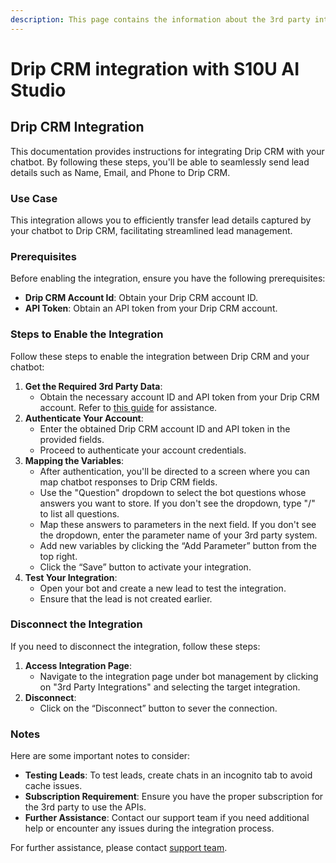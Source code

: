 ```yaml
---
description: This page contains the information about the 3rd party integrations.
---
```


# Drip CRM integration with S10U AI Studio

## Drip CRM Integration

This documentation provides instructions for integrating Drip CRM with your chatbot. By following these steps, you'll be able to seamlessly send lead details such as Name, Email, and Phone to Drip CRM.

### Use Case

This integration allows you to efficiently transfer lead details captured by your chatbot to Drip CRM, facilitating streamlined lead management.

### Prerequisites

Before enabling the integration, ensure you have the following prerequisites:

* **Drip CRM Account Id**: Obtain your Drip CRM account ID.
* **API Token**: Obtain an API token from your Drip CRM account.

### Steps to Enable the Integration

Follow these steps to enable the integration between Drip CRM and your chatbot:

1. **Get the Required 3rd Party Data**:
   * Obtain the necessary account ID and API token from your Drip CRM account. Refer to [this guide](https://help.drip.com/hc/en-us/articles/4424702665357-Pipedrive) for assistance.
2. **Authenticate Your Account**:
   * Enter the obtained Drip CRM account ID and API token in the provided fields.
   * Proceed to authenticate your account credentials.
3. **Mapping the Variables**:
   * After authentication, you'll be directed to a screen where you can map chatbot responses to Drip CRM fields.
   * Use the "Question" dropdown to select the bot questions whose answers you want to store. If you don't see the dropdown, type "/" to list all questions.
   * Map these answers to parameters in the next field. If you don't see the dropdown, enter the parameter name of your 3rd party system.
   * Add new variables by clicking the “Add Parameter” button from the top right.
   * Click the “Save” button to activate your integration.
4. **Test Your Integration**:
   * Open your bot and create a new lead to test the integration.
   * Ensure that the lead is not created earlier.

### Disconnect the Integration

If you need to disconnect the integration, follow these steps:

1. **Access Integration Page**:
   * Navigate to the integration page under bot management by clicking on "3rd Party Integrations" and selecting the target integration.
2. **Disconnect**:
   * Click on the “Disconnect” button to sever the connection.

### Notes

Here are some important notes to consider:

* **Testing Leads**: To test leads, create chats in an incognito tab to avoid cache issues.
* **Subscription Requirement**: Ensure you have the proper subscription for the 3rd party to use the APIs.
* **Further Assistance**: Contact our support team if you need additional help or encounter any issues during the integration process.

For further assistance, please contact [support team](mailto:support@example.com).
